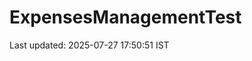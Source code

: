 # ExpensesManagementTest

















































































































Last updated: 2025-07-27 17:50:51 IST
